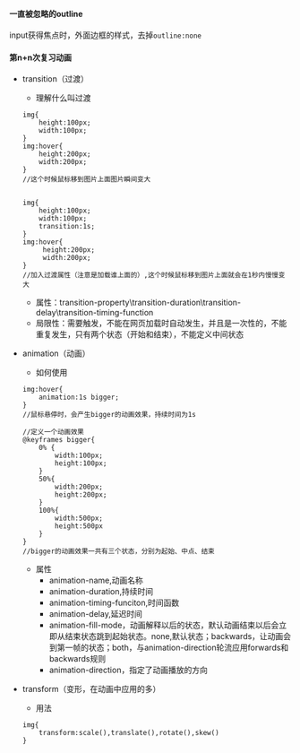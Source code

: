 #### 一直被忽略的outline
input获得焦点时，外面边框的样式，去掉`outline:none`

#### 第n+n次复习动画
- transition（过渡）
    - 理解什么叫过渡
    
    ```
    img{
        height:100px;
        width:100px;
    }
    img:hover{
        height:200px;
        width:200px;
    }
    //这个时候鼠标移到图片上面图片瞬间变大
    
   
    img{
        height:100px;
        width:100px;
        transition:1s;
    }
    img:hover{
         height:200px;
         width:200px;
    }
    //加入过渡属性（注意是加载谁上面的）,这个时候鼠标移到图片上面就会在1秒内慢慢变大
    ```
    
    - 属性：transition-property\transition-duration\transition-delay\transition-timing-function
    - 局限性：需要触发，不能在网页加载时自动发生，并且是一次性的，不能重复发生，只有两个状态（开始和结束），不能定义中间状态
- animation（动画）
    - 如何使用
    
    ```
    img:hover{
        animation:1s bigger;
    }
    //鼠标悬停时，会产生bigger的动画效果，持续时间为1s
    
    //定义一个动画效果
    @keyframes bigger{
        0% {
            width:100px;
            height:100px;
        }
        50%{
            width:200px;
            height:200px;
        }
        100%{
            width:500px;
            height:500px
        }
    }
    //bigger的动画效果一共有三个状态，分别为起始、中点、结束
    ```
    
    - 属性
        - animation-name,动画名称
        - animation-duration,持续时间
        - animation-timing-funciton,时间函数
        - animation-delay,延迟时间
        - animation-fill-mode，动画解释以后的状态，默认动画结束以后会立即从结束状态跳到起始状态。none,默认状态；backwards，让动画会到第一帧的状态；both，与animation-direction轮流应用forwards和backwards规则
        - animation-direction，指定了动画播放的方向
- transform（变形，在动画中应用的多）
    - 用法
    
    ```
    img{
        transform:scale(),translate(),rotate(),skew()
    }
    ```